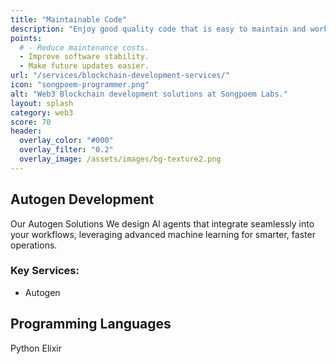 ```yaml
---
title: "Maintainable Code"
description: "Enjoy good quality code that is easy to maintain and works well over time."
points:
  # - Reduce maintenance costs.
  - Improve software stability.
  - Make future updates easier.
url: "/services/blockchain-development-services/"
icon: "songpoem-programmer.png"
alt: "Web3 Blockchain development solutions at Songpoem Labs."
layout: splash
category: web3
score: 70
header:
  overlay_color: "#000"
  overlay_filter: "0.2"
  overlay_image: /assets/images/bg-texture2.png
---
```

## Autogen Development

Our Autogen Solutions
We design AI agents that integrate seamlessly into your workflows, leveraging advanced machine learning for smarter, faster operations.

### Key Services:
- Autogen

## Programming Languages
Python
Elixir